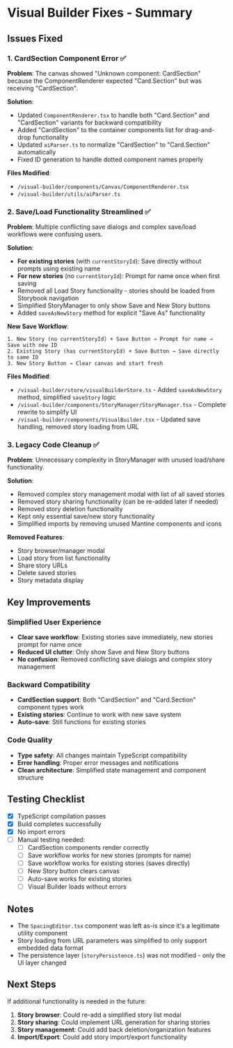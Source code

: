 # Visual Builder Fixes - Summary

## Issues Fixed

### 1. CardSection Component Error ✅
**Problem**: The canvas showed "Unknown component: CardSection" because the ComponentRenderer expected "Card.Section" but was receiving "CardSection".

**Solution**:
- Updated `ComponentRenderer.tsx` to handle both "Card.Section" and "CardSection" variants for backward compatibility
- Added "CardSection" to the container components list for drag-and-drop functionality  
- Updated `aiParser.ts` to normalize "CardSection" to "Card.Section" automatically
- Fixed ID generation to handle dotted component names properly

**Files Modified**:
- `/visual-builder/components/Canvas/ComponentRenderer.tsx`
- `/visual-builder/utils/aiParser.ts`

### 2. Save/Load Functionality Streamlined ✅
**Problem**: Multiple conflicting save dialogs and complex save/load workflows were confusing users.

**Solution**:
- **For existing stories** (with `currentStoryId`): Save directly without prompts using existing name
- **For new stories** (no `currentStoryId`): Prompt for name once when first saving
- Removed all Load Story functionality - stories should be loaded from Storybook navigation
- Simplified StoryManager to only show Save and New Story buttons
- Added `saveAsNewStory` method for explicit "Save As" functionality

**New Save Workflow**:
```
1. New Story (no currentStoryId) + Save Button → Prompt for name → Save with new ID
2. Existing Story (has currentStoryId) + Save Button → Save directly to same ID  
3. New Story Button → Clear canvas and start fresh
```

**Files Modified**:
- `/visual-builder/store/visualBuilderStore.ts` - Added `saveAsNewStory` method, simplified `saveStory` logic
- `/visual-builder/components/StoryManager/StoryManager.tsx` - Complete rewrite to simplify UI
- `/visual-builder/components/VisualBuilder.tsx` - Updated save handling, removed story loading from URL

### 3. Legacy Code Cleanup ✅
**Problem**: Unnecessary complexity in StoryManager with unused load/share functionality.

**Solution**:
- Removed complex story management modal with list of all saved stories
- Removed story sharing functionality (can be re-added later if needed)
- Removed story deletion functionality 
- Kept only essential save/new story functionality
- Simplified imports by removing unused Mantine components and icons

**Removed Features**:
- Story browser/manager modal
- Load story from list functionality  
- Share story URLs
- Delete saved stories
- Story metadata display

## Key Improvements

### Simplified User Experience
- **Clear save workflow**: Existing stories save immediately, new stories prompt for name once
- **Reduced UI clutter**: Only show Save and New Story buttons
- **No confusion**: Removed conflicting save dialogs and complex story management

### Backward Compatibility  
- **CardSection support**: Both "CardSection" and "Card.Section" component types work
- **Existing stories**: Continue to work with new save system
- **Auto-save**: Still functions for existing stories

### Code Quality
- **Type safety**: All changes maintain TypeScript compatibility
- **Error handling**: Proper error messages and notifications
- **Clean architecture**: Simplified state management and component structure

## Testing Checklist

- [x] TypeScript compilation passes
- [x] Build completes successfully  
- [x] No import errors
- [ ] Manual testing needed:
  - [ ] CardSection components render correctly
  - [ ] Save workflow works for new stories (prompts for name)
  - [ ] Save workflow works for existing stories (saves directly)
  - [ ] New Story button clears canvas
  - [ ] Auto-save works for existing stories
  - [ ] Visual Builder loads without errors

## Notes

- The `SpacingEditor.tsx` component was left as-is since it's a legitimate utility component
- Story loading from URL parameters was simplified to only support embedded data format
- The persistence layer (`storyPersistence.ts`) was not modified - only the UI layer changed

## Next Steps

If additional functionality is needed in the future:
1. **Story browser**: Could re-add a simplified story list modal
2. **Story sharing**: Could implement URL generation for sharing stories  
3. **Story management**: Could add back deletion/organization features
4. **Import/Export**: Could add story import/export functionality